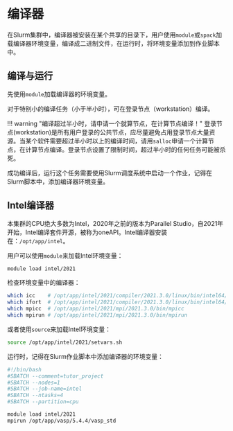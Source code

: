 # 编译器

在Slurm集群中，编译器被安装在某个共享的目录下，用户使用`module`或`spack`加载编译器环境变量，编译成二进制文件，在运行时，将环境变量添加到作业脚本中。

## 编译与运行

先使用`module`加载编译器的环境变量。

对于特别小的编译任务（小于半小时），可在登录节点（workstation）编译。

!!! warning "编译超过半小时，请申请一个就算节点，在计算节点编译！"
    登录节点(workstation)是所有用户登录的公共节点，应尽量避免占用登录节点大量资源。当某个软件需要超过半小时以上的编译时间，请用`salloc`申请一个计算节点，在计算节点编译。登录节点设置了限制时间，超过半小时的任何任务可能被杀死。

成功编译后，运行这个任务需要使用Slurm调度系统中启动一个作业，记得在Slurm脚本中，添加编译器环境变量。

## Intel编译器

本集群的CPU绝大多数为Intel，2020年之前的版本为Parallel Studio，自2021年开始，Intel编译套件开源，被称为oneAPI。Intel编译器安装在：`/opt/app/intel`。

用户可以使用`module`来加载Intel环境变量：

```bash
module load intel/2021
```

检查环境变量中的编译器：

```bash
which icc    # /opt/app/intel/2021/compiler/2021.3.0/linux/bin/intel64/icc
which ifort  # /opt/app/intel/2021/compiler/2021.3.0/linux/bin/intel64/ifort
which mpicc  # /opt/app/intel/2021/mpi/2021.3.0/bin/mpicc
which mpirun # /opt/app/intel/2021/mpi/2021.3.0/bin/mpirun
```

或者使用`source`来加载Intel环境变量：

```bash
source /opt/app/intel/2021/setvars.sh
```

运行时，记得在Slurm作业脚本中添加编译器的环境变量：

```bash
#!/bin/bash
#SBATCH --comment=tutor_project
#SBATCH --nodes=1
#SBATCH --job-name=intel
#SBATCH --ntasks=4
#SBATCH --partition=cpu

module load intel/2021
mpirun /opt/app/vasp/5.4.4/vasp_std
```
